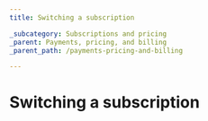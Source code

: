 ```yaml
---
title: Switching a subscription

_subcategory: Subscriptions and pricing
_parent: Payments, pricing, and billing
_parent_path: /payments-pricing-and-billing

---
```

# Switching a subscription